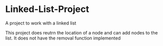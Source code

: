 # Linked-List-Project
A project to work with a linked list 

This project does reutrn the location of a node and can add nodes to the list. It does not have the removal function implemented
